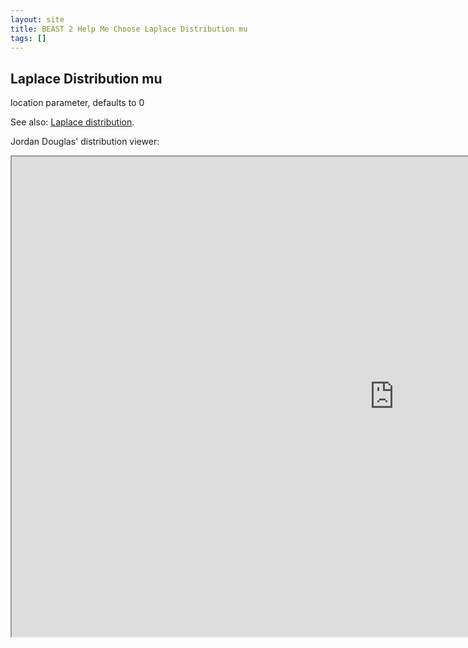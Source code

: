 ```yaml
---
layout: site
title: BEAST 2 Help Me Choose Laplace Distribution mu
tags: []
---
```


## Laplace Distribution mu

location parameter, defaults to 0


See also: [Laplace distribution](https://en.wikipedia.org/wiki/Laplace_distribution).


Jordan Douglas' distribution viewer: 
<iframe width='1224' height='768' src='https://jordandouglas.github.io/distributions/' title='Distribution Viewer'></iframe>

